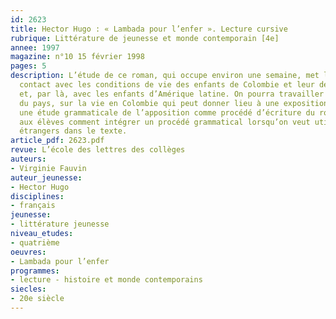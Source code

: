 ```yaml
---
id: 2623
title: Hector Hugo : « Lambada pour l’enfer ». Lecture cursive 
rubrique: Littérature de jeunesse et monde contemporain [4e]
annee: 1997
magazine: n°10 15 février 1998
pages: 5
description: L’étude de ce roman, qui occupe environ une semaine, met les élèves en
  contact avec les conditions de vie des enfants de Colombie et leur destin tragique
  et, par là, avec les enfants d’Amérique latine. On pourra travailler sur la découverte
  du pays, sur la vie en Colombie qui peut donner lieu à une exposition au CDI. Enfin,
  une étude grammaticale de l’apposition comme procédé d’écriture du roman montrera
  aux élèves comment intégrer un procédé grammatical lorsqu’on veut utiliser des mots
  étrangers dans le texte.
article_pdf: 2623.pdf
revue: L’école des lettres des collèges
auteurs:
- Virginie Fauvin
auteur_jeunesse:
- Hector Hugo
disciplines:
- français
jeunesse:
- littérature jeunesse
niveau_etudes:
- quatrième
oeuvres:
- Lambada pour l’enfer
programmes:
- lecture - histoire et monde contemporains
siecles:
- 20e siècle
---
```

